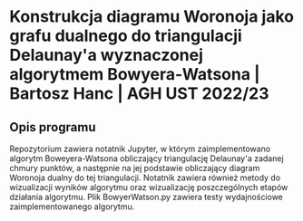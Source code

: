 # Konstrukcja diagramu Woronoja jako grafu dualnego do triangulacji Delaunay'a wyznaczonej algorytmem Bowyera-Watsona | Bartosz Hanc | AGH UST 2022/23
## Opis programu
Repozytorium zawiera notatnik Jupyter, w którym zaimplementowano algorytm Boweyera-Watsona obliczający triangulację Delaunay'a
zadanej chmury punktów, a następnie na jej podstawie obliczający diagram Woronoja dualny do tej triangulacji. Notatnik zawiera również
metody do wizualizacji wyników algorytmu oraz wizualizację poszczególnych etapów działania algorytmu. Plik BowyerWatson.py zawiera testy
wydajnościowe zaimplementowanego algorytmu.

